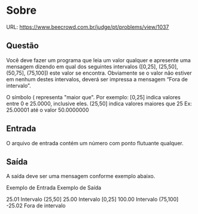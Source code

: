 # Sobre

URL: https://www.beecrowd.com.br/judge/pt/problems/view/1037

## Questão 
Você deve fazer um programa que leia um valor qualquer e apresente uma mensagem dizendo em qual dos seguintes intervalos ([0,25], (25,50], (50,75], (75,100]) este valor se encontra. Obviamente se o valor não estiver em nenhum destes intervalos, deverá ser impressa a mensagem “Fora de intervalo”.

O símbolo ( representa "maior que". Por exemplo:
[0,25]  indica valores entre 0 e 25.0000, inclusive eles.
(25,50] indica valores maiores que 25 Ex: 25.00001 até o valor 50.0000000

## Entrada
O arquivo de entrada contém um número com ponto flutuante qualquer.

## Saída
A saída deve ser uma mensagem conforme exemplo abaixo.

Exemplo de Entrada	Exemplo de Saída

25.01               Intervalo (25,50]
25.00               Intervalo [0,25]
100.00              Intervalo (75,100]
-25.02              Fora de intervalo